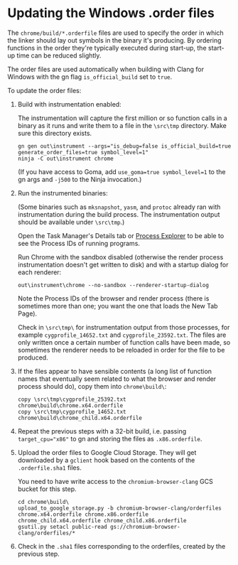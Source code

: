 # Updating the Windows .order files

The `chrome/build/*.orderfile` files are used to specify the order in which
the linker should lay out symbols in the binary it's producing. By ordering
functions in the order they're typically executed during start-up, the start-up
time can be reduced slightly.

The order files are used automatically when building with Clang for Windows with
the gn flag `is_official_build` set to `true`.

To update the order files:

1.  Build with instrumentation enabled:

    The instrumentation will capture the first million or so function calls
    in a binary as it runs and write them to a file in the `\src\tmp` directory.
    Make sure this directory exists.

    ```shell
    gn gen out\instrument --args="is_debug=false is_official_build=true generate_order_files=true symbol_level=1"
    ninja -C out\instrument chrome
    ```

    (If you have access to Goma, add `use_goma=true symbol_level=1` to the gn
    args and `-j500` to the Ninja invocation.)


1.  Run the instrumented binaries:

    (Some binaries such as `mksnapshot`, `yasm`, and `protoc` already ran with
    instrumentation during the build process. The instrumentation output should
    be available under `\src\tmp`.)

    Open the Task Manager's Details tab or
    [Process Explorer](https://docs.microsoft.com/en-us/sysinternals/downloads/process-explorer)
    to be able to see the Process IDs of running programs.

    Run Chrome with the sandbox disabled (otherwise the render process
    instrumentation doesn't get written to disk) and with a startup dialog
    for each renderer:

    ```shell
    out\instrument\chrome --no-sandbox --renderer-startup-dialog

    ```

    Note the Process IDs of the browser and render process (there is sometimes
    more than one; you want the one that loads the New Tab Page).

    Check in `\src\tmp\` for instrumentation output from those processes, for
    example `cygprofile_14652.txt` and `cygprofile_23592.txt`. The files are
    only written once a certain number of function calls have been made, so
    sometimes the renderer needs to be reloaded in order for the file to be
    produced.


1.  If the files appear to have sensible contents (a long list of function names
    that eventually seem related to what the browser and render process should
    do), copy them into `chrome\build\`:

    ```shell
    copy \src\tmp\cygprofile_25392.txt chrome\build\chrome.x64.orderfile
    copy \src\tmp\cygprofile_14652.txt chrome\build\chrome_child.x64.orderfile
    ```


1.  Repeat the previous steps with a 32-bit build, i.e. passing `target_cpu="x86"` to gn and storing the files as `.x86.orderfile`. 


1.  Upload the order files to Google Cloud Storage. They will get downloaded
    by a `gclient` hook based on the contents of the `.orderfile.sha1` files.

    You need to have write access to the `chromium-browser-clang` GCS bucket
    for this step.

    ```shell
    cd chrome\build\
    upload_to_google_storage.py -b chromium-browser-clang/orderfiles chrome.x64.orderfile chrome.x86.orderfile chrome_child.x64.orderfile chrome_child.x86.orderfile
    gsutil.py setacl public-read gs://chromium-browser-clang/orderfiles/*
    ```


1.  Check in the `.sha1` files corresponding to the orderfiles, created by the
    previous step.
